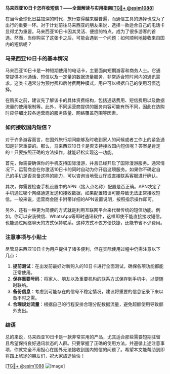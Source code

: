 **马来西亚10日卡怎样收短信？——全面解读与实用指南[[TG💪+ @esim1088](https://t.me/s/esim1088)]**

在当今全球化日益加深的时代，旅行变得越来越普遍，而通信工具的选择也成为了出行的重要一环。对于计划前往马来西亚的朋友来说，选择一款适合自己的电话卡显得尤为重要。马来西亚10日卡因其灵活、便捷的特点，成为了很多游客的首选。然而，当你购买了这张卡之后，可能会遇到一个问题：如何顺利地接收来自国内的短信呢？

### 马来西亚10日卡的基本情况

马来西亚10日卡是一种短期使用的电话卡，主要面向短期游客和商务人士。它通常提供本地通话、短信以及一定量的数据流量服务，非常适合短时间内的通讯需求。这类卡通常分为预付费和后付费两种模式，用户可以根据自己的使用习惯选择。

在购买之前，建议先了解该卡的具体资费结构，包括通话费用、短信费用以及数据流量的使用限制等。此外，不同运营商提供的服务内容可能有所不同，因此在选购时应仔细比较各运营商的服务质量、网络覆盖范围等因素。

### 如何接收国内短信？

对于许多游客而言，在国外旅行期间能够及时收到家人的问候或者工作上的紧急通知是非常重要的。那么，马来西亚10日卡是否支持接收国内短信呢？答案是肯定的！只要按照正确的方法操作，就能轻松实现这一功能。

首先，你需要确保你的手机支持国际漫游，并且已经开启了国际漫游服务。通常情况下，运营商会在你激活10日卡的同时自动为你开启这项服务。如果你不确定自己的手机是否具备这样的能力，可以咨询当地营业厅或直接联系客服进行确认。

其次，你需要检查手机设置中的APN（接入点名称）配置是否正确。APN决定了手机通过哪个网络通道发送和接收数据，如果配置错误可能导致无法正常接收短信。一般来说，运营商会随卡附带详细的APN设置说明，按照指示操作即可。

另外，还有一种更为简便的方式就是利用互联网平台来代替传统的短信功能。例如，你可以安装微信、WhatsApp等即时通讯软件，这样即使不能直接接收短信，也能通过网络聊天的方式保持联系。这种方式不仅方便快捷，还能节省不少费用。

### 注意事项与小贴士

尽管马来西亚10日卡为用户提供了诸多便利，但在实际使用过程中仍需注意以下几点：

1. **提前测试**：在出发前最好对新购入的10日卡进行全面测试，确保各项功能都能正常使用。
2. **保存重要号码**：将家人、朋友以及重要机构的联系方式保存到手机中，以便随时联络。
3. **备份信息**：考虑到可能存在的信号不稳定情况，建议将重要的信息记录下来以备不时之需。
4. **合理规划流量**：根据自己的行程安排合理分配数据流量，避免超额使用导致额外支出。

### 结语

总的来说，马来西亚10日卡是一款非常实用的产品，尤其适合那些需要短期驻留且希望保持良好通讯状态的人群。只要掌握了正确的使用方法，并遵循上述注意事项，你就完全不用担心在国外无法接收到国内短信的问题了。希望本文能帮助到即将踏上旅途的朋友们，祝大家旅途愉快！

[[TG💪+ @esim1088](https://t.me/s/esim1088) ![Image](https://i.postimg.cc/4NQfJmqS/Snipaste-2025-05-13-00-14-12.png)]